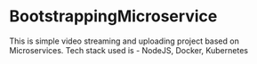 # BootstrappingMicroservice
This is simple video streaming and uploading project based on Microservices. 
Tech stack used is - NodeJS, Docker, Kubernetes
